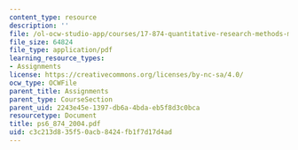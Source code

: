 ```yaml
---
content_type: resource
description: ''
file: /ol-ocw-studio-app/courses/17-874-quantitative-research-methods-multivariate-spring-2004/c3c213d835f50acb8424fb1f7d17d4ad_ps6_874_2004.pdf
file_size: 64824
file_type: application/pdf
learning_resource_types:
- Assignments
license: https://creativecommons.org/licenses/by-nc-sa/4.0/
ocw_type: OCWFile
parent_title: Assignments
parent_type: CourseSection
parent_uid: 2243e45e-1397-db6a-4bda-eb5f8d3c0bca
resourcetype: Document
title: ps6_874_2004.pdf
uid: c3c213d8-35f5-0acb-8424-fb1f7d17d4ad
---
```

